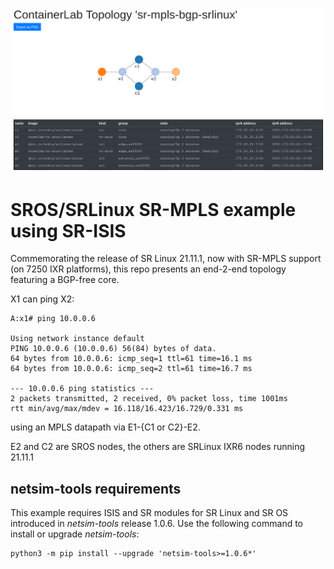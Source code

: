 ![plot](CLab_MPLS_SR.PNG)

# SROS/SRLinux SR-MPLS example using SR-ISIS

Commemorating the release of SR Linux 21.11.1, now with SR-MPLS support (on 7250 IXR platforms), this repo presents an end-2-end topology featuring a BGP-free core.

X1 can ping X2:
```
A:x1# ping 10.0.0.6

Using network instance default
PING 10.0.0.6 (10.0.0.6) 56(84) bytes of data.
64 bytes from 10.0.0.6: icmp_seq=1 ttl=61 time=16.1 ms
64 bytes from 10.0.0.6: icmp_seq=2 ttl=61 time=16.7 ms

--- 10.0.0.6 ping statistics ---
2 packets transmitted, 2 received, 0% packet loss, time 1001ms
rtt min/avg/max/mdev = 16.118/16.423/16.729/0.331 ms
```

using an MPLS datapath via E1-{C1 or C2}-E2.

E2 and C2 are SROS nodes, the others are SRLinux IXR6 nodes running 21.11.1

## netsim-tools requirements

This example requires ISIS and SR modules for SR Linux and SR OS introduced in _netsim-tools_ release 1.0.6. Use the following command to install or upgrade _netsim-tools_:

```
python3 -m pip install --upgrade 'netsim-tools>=1.0.6*'
```
